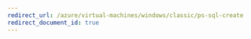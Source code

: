 ```yaml
---
redirect_url: /azure/virtual-machines/windows/classic/ps-sql-create
redirect_document_id: true
---
```

